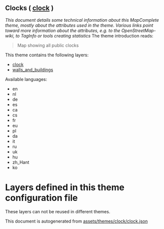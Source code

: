 [//]: # (WARNING: this file is automatically generated. Please find the sources at the bottom and edit those sources)

## Clocks ( [clock](https://mapcomplete.org/clock) )
_This document details some technical information about this MapComplete theme, mostly about the attributes used in the theme. Various links point toward more information about the attributes, e.g. to the OpenStreetMap-wiki, to TagInfo or tools creating statistics_
The theme introduction reads:

> Map showing all public clocks

This theme contains the following layers:

 - [clock](../Layers/clock.md)
 - [walls_and_buildings](../Layers/walls_and_buildings.md)

Available languages:

 - en
 - nl
 - de
 - es
 - ca
 - cs
 - fr
 - eu
 - pl
 - da
 - it
 - ru
 - uk
 - hu
 - zh_Hant
 - ko

# Layers defined in this theme configuration file
These layers can not be reused in different themes.


This document is autogenerated from [assets/themes/clock/clock.json](https://github.com/pietervdvn/MapComplete/blob/develop/assets/themes/clock/clock.json)
